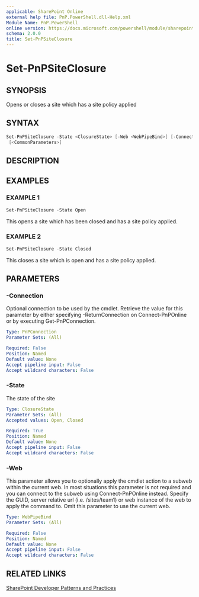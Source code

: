 ```yaml
---
applicable: SharePoint Online
external help file: PnP.PowerShell.dll-Help.xml
Module Name: PnP.PowerShell
online version: https://docs.microsoft.com/powershell/module/sharepoint-pnp/set-pnpsiteclosure
schema: 2.0.0
title: Set-PnPSiteClosure
---
```


# Set-PnPSiteClosure

## SYNOPSIS
Opens or closes a site which has a site policy applied

## SYNTAX

```powershell
Set-PnPSiteClosure -State <ClosureState> [-Web <WebPipeBind>] [-Connection <PnPConnection>]
 [<CommonParameters>]
```

## DESCRIPTION

## EXAMPLES

### EXAMPLE 1
```powershell
Set-PnPSiteClosure -State Open
```

This opens a site which has been closed and has a site policy applied.

### EXAMPLE 2
```powershell
Set-PnPSiteClosure -State Closed
```

This closes a site which is open and has a site policy applied.

## PARAMETERS

### -Connection
Optional connection to be used by the cmdlet. Retrieve the value for this parameter by either specifying -ReturnConnection on Connect-PnPOnline or by executing Get-PnPConnection.

```yaml
Type: PnPConnection
Parameter Sets: (All)

Required: False
Position: Named
Default value: None
Accept pipeline input: False
Accept wildcard characters: False
```

### -State
The state of the site

```yaml
Type: ClosureState
Parameter Sets: (All)
Accepted values: Open, Closed

Required: True
Position: Named
Default value: None
Accept pipeline input: False
Accept wildcard characters: False
```

### -Web
This parameter allows you to optionally apply the cmdlet action to a subweb within the current web. In most situations this parameter is not required and you can connect to the subweb using Connect-PnPOnline instead. Specify the GUID, server relative url (i.e. /sites/team1) or web instance of the web to apply the command to. Omit this parameter to use the current web.

```yaml
Type: WebPipeBind
Parameter Sets: (All)

Required: False
Position: Named
Default value: None
Accept pipeline input: False
Accept wildcard characters: False
```

## RELATED LINKS

[SharePoint Developer Patterns and Practices](https://aka.ms/sppnp)
